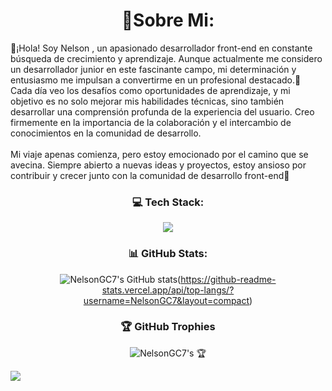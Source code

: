 <h1 align = "center">👋Sobre Mi:</h1>
👾¡Hola! Soy Nelson , un apasionado desarrollador front-end en constante búsqueda de crecimiento y aprendizaje. Aunque actualmente me considero un desarrollador junior en este fascinante campo, mi determinación y entusiasmo me impulsan a convertirme en un profesional destacado.👾<br>Cada día veo los desafíos como oportunidades de aprendizaje, y mi objetivo es no solo mejorar mis habilidades técnicas, sino también desarrollar una comprensión profunda de la experiencia del usuario. Creo firmemente en la importancia de la colaboración y el intercambio de conocimientos en la comunidad de desarrollo.<br><br>Mi viaje apenas comienza, pero estoy emocionado por el camino que se avecina. Siempre abierto a nuevas ideas y proyectos, estoy ansioso por contribuir y crecer junto con la comunidad de desarrollo front-end🚀


<h3 align="center">💻 Tech Stack:</h3>
<p align="center">
  <a href="https://skillicons.dev">
    <img src="https://skillicons.dev/icons?i=js,nodejs,npm,react,vite,express,sqlite,html,css,git,bash,linux,debian,vscode" />
  </a>
</p>

<section align="center">

<h3 align="center">📊 GitHub Stats:</h3>

<figure align="center">
  
  ![NelsonGC7's GitHub stats](https://github-readme-stats.vercel.app/api?username=NelsonGC7&theme=neon&show_icons=true)(https://github-readme-stats.vercel.app/api/top-langs/?username=NelsonGC7&layout=compact)
  
</figure>



  
</section>


<section align="center">
  <h3 align="center">🏆 GitHub Trophies</h3>

![NelsonGC7's 🏆 ](https://github-profile-trophy.vercel.app/?username=NelsonGC7&theme=radical&no-frame=false&no-bg=true&margin-w=4)

  
</section>


[![](https://visitcount.itsvg.in/api?id=NelsonGC7&icon=4&color=0)](https://visitcount.itsvg.in)

<!-- Proudly created with GPRM ( https://gprm.itsvg.in ) -->
